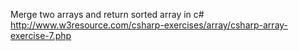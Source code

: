 
Merge two arrays and return sorted array in c# 
http://www.w3resource.com/csharp-exercises/array/csharp-array-exercise-7.php
